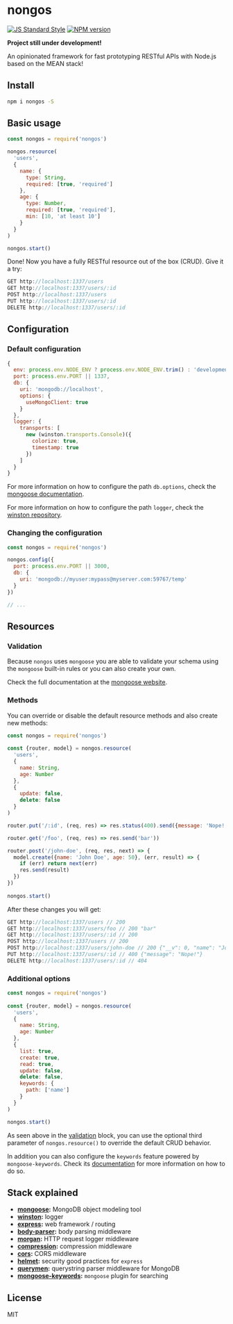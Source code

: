 # nongos

[![JS Standard Style][standard-image]][standard-url]
[![NPM version][npm-image]][npm-url]

**Project still under development!**

An opinionated framework for fast prototyping RESTful APIs with Node.js based on the MEAN stack!

## Install

```sh
npm i nongos -S
```

## Basic usage

```js
const nongos = require('nongos')

nongos.resource(
  'users',
  {
    name: {
      type: String,
      required: [true, 'required']
    },
    age: {
      type: Number,
      required: [true, 'required'],
      min: [10, 'at least 10']
    }
  }
)

nongos.start()
```

Done! Now you have a fully RESTful resource out of the box (CRUD). Give it a try:

```js
GET http://localhost:1337/users
GET http://localhost:1337/users/:id
POST http://localhost:1337/users
PUT http://localhost:1337/users/:id
DELETE http://localhost:1337/users/:id
```

## Configuration

### Default configuration

```js
{
  env: process.env.NODE_ENV ? process.env.NODE_ENV.trim() : 'development',
  port: process.env.PORT || 1337,
  db: {
    uri: 'mongodb://localhost',
    options: {
      useMongoClient: true
    }
  },
  logger: {
    transports: [
      new (winston.transports.Console)({
        colorize: true,
        timestamp: true
      })
    ]
  }
}
```

For more information on how to configure the path `db.options`, check the [mongoose documentation](http://mongoosejs.com/docs/connections.html#options).

For more information on how to configure the path `logger`, check the [winston repository](https://github.com/winstonjs/winston).

### Changing the configuration

```js
const nongos = require('nongos')

nongos.config({
  port: process.env.PORT || 3000,
  db: {
    uri: 'mongodb://myuser:mypass@myserver.com:59767/temp'
  }
})

// ...
```

## Resources

### Validation

Because `nongos` uses `mongoose` you are able to validate your schema using the `mongoose` built-in rules or you can also create your own.

Check the full documentation at the [mongoose website](http://mongoosejs.com/docs/validation.html).

### Methods

You can override or disable the default resource methods and also create new methods:

```js
const nongos = require('nongos')
 
const {router, model} = nongos.resource(
  'users',
  {
    name: String,
    age: Number
  },
  {
    update: false,
    delete: false
  }
)

router.put('/:id', (req, res) => res.status(400).send({message: 'Nope!'}))

router.get('/foo', (req, res) => res.send('bar'))

router.post('/john-doe', (req, res, next) => {
  model.create({name: 'John Doe', age: 50}, (err, result) => {
    if (err) return next(err)
    res.send(result)
  })
})
 
nongos.start()
```

After these changes you will get:

```js
GET http://localhost:1337/users // 200
GET http://localhost:1337/users/foo // 200 "bar"
GET http://localhost:1337/users/:id // 200
POST http://localhost:1337/users // 200
POST http://localhost:1337/users/john-doe // 200 {"__v": 0, "name": "John Doe", "age": 50, "_id": "5a3320b4e99a953ff07729a3"}
PUT http://localhost:1337/users/:id // 400 {"message": "Nope!"}
DELETE http://localhost:1337/users/:id // 404
```

### Additional options

```js
const nongos = require('nongos')
 
const {router, model} = nongos.resource(
  'users',
  {
    name: String,
    age: Number
  },
  {
    list: true,
    create: true,
    read: true,
    update: false,
    delete: false,
    keywords: {
      path: ['name']
    }
  }
)

nongos.start()
```

As seen above in the [validation](#validation) block, you can use the optional third parameter of `nongos.resource()` to override the default CRUD behavior.

In addition you can also configure the `keywords` feature powered by `mongoose-keywords`. Check its [documentation](https://github.com/diegohaz/mongoose-keywords) for more information on how to do so.

## Stack explained

* **[mongoose](https://github.com/Automattic/mongoose):** MongoDB object modeling tool
* **[winston](https://github.com/winstonjs/winston):** logger
* **[express](https://github.com/expressjs/express):** web framework / routing
* **[body-parser](https://github.com/expressjs/body-parser):** body parsing middleware
* **[morgan](https://github.com/expressjs/morgan):** HTTP request logger middleware
* **[compression](https://github.com/expressjs/compression):** compression middleware
* **[cors](https://github.com/expressjs/cors):** CORS middleware
* **[helmet](https://github.com/helmetjs/helmet):** security good practices for `express`
* **[querymen](https://github.com/diegohaz/querymen):** querystring parser middleware for MongoDB
* **[mongoose-keywords](https://github.com/diegohaz/mongoose-keywords):** `mongoose` plugin for searching

## License

MIT

[standard-url]: http://standardjs.com
[standard-image]: https://img.shields.io/badge/code%20style-standard-brightgreen.svg

[npm-url]: https://npmjs.org/package/nongos
[npm-image]: https://img.shields.io/npm/v/nongos.svg?style=flat-square
